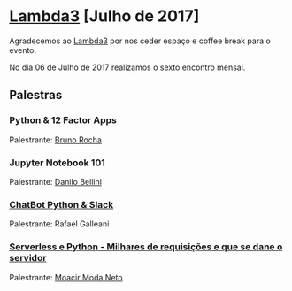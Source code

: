 # [Lambda3][0] [Julho de 2017]


Agradecemos ao [Lambda3][1] por nos ceder espaço e coffee break para o evento.

No dia 06 de Julho de 2017 realizamos o sexto encontro mensal.


## Palestras

### Python & 12 Factor Apps

Palestrante: [Bruno Rocha][2]


### Jupyter Notebook 101

Palestrante: [Danilo Bellini][3]


### [ChatBot Python & Slack][4]

Palestrante: Rafael Galleani


### [Serverless e Python - Milhares de requisições e que se dane o servidor][5]

Palestrante: [Moacir Moda Neto][6]


[0]: https://www.meetup.com/pt-BR/Grupy-SP/events/240996136/
[1]: https://www.lambda3.com.br/
[2]: https://github.com/rochacbruno
[3]: https://github.com/danilobellini
[4]: https://pt.slideshare.net/RafaelFelipeGalleani/chatbot-slack-python
[5]: https://docs.google.com/presentation/d/1-46FRKzUzEw_9DNvFBF-q02ni7kM3v2oLuojgMl0dMc/edit#slide=id.p
[6]: http://moacirmoda.com/